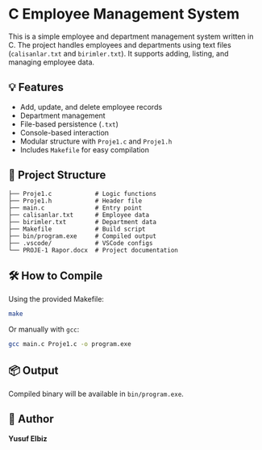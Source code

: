 # C Employee Management System

This is a simple employee and department management system written in C. The project handles employees and departments using text files (`calisanlar.txt` and `birimler.txt`). It supports adding, listing, and managing employee data.

## 💡 Features

- Add, update, and delete employee records
- Department management
- File-based persistence (`.txt`)
- Console-based interaction
- Modular structure with `Proje1.c` and `Proje1.h`
- Includes `Makefile` for easy compilation

## 📁 Project Structure

```
├── Proje1.c            # Logic functions
├── Proje1.h            # Header file
├── main.c              # Entry point
├── calisanlar.txt      # Employee data
├── birimler.txt        # Department data
├── Makefile            # Build script
├── bin/program.exe     # Compiled output
├── .vscode/            # VSCode configs
└── PROJE-1 Rapor.docx  # Project documentation
```

## 🛠️ How to Compile

Using the provided Makefile:

```bash
make
```

Or manually with `gcc`:

```bash
gcc main.c Proje1.c -o program.exe
```

## 📦 Output

Compiled binary will be available in `bin/program.exe`.

## 👤 Author

**Yusuf Elbiz**  


